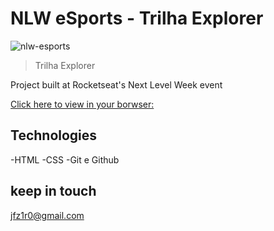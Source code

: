 # NLW eSports - Trilha Explorer

![nlw-esports](https://user-images.githubusercontent.com/60409499/224297936-543f41c0-7cb3-4d59-89f2-05d17a095e31.png)

> Trilha Explorer

Project built at Rocketseat's Next Level Week event

[Click here to view in your borwser: ](https://jefersonziro.github.io/NLW-esports/)

## Technologies

-HTML
-CSS
-Git e Github

## keep in touch

jfz1r0@gmail.com

